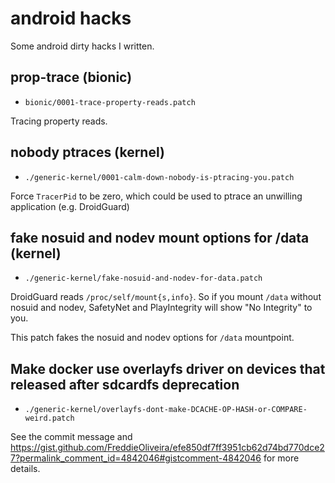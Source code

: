 # android hacks

Some android dirty hacks I written.

## prop-trace (bionic)

- `bionic/0001-trace-property-reads.patch`

Tracing property reads.

## nobody ptraces (kernel)

- `./generic-kernel/0001-calm-down-nobody-is-ptracing-you.patch`

Force `TracerPid` to be zero, which could be used to ptrace an unwilling application (e.g. DroidGuard)

## fake nosuid and nodev mount options for /data (kernel)

- `./generic-kernel/fake-nosuid-and-nodev-for-data.patch`

DroidGuard reads `/proc/self/mount{s,info}`. So if you mount `/data` without nosuid and nodev,
SafetyNet and PlayIntegrity will show "No Integrity" to you.

This patch fakes the nosuid and nodev options for `/data` mountpoint.

## Make docker use overlayfs driver on devices that released after sdcardfs deprecation

- `./generic-kernel/overlayfs-dont-make-DCACHE-OP-HASH-or-COMPARE-weird.patch`

See the commit message and https://gist.github.com/FreddieOliveira/efe850df7ff3951cb62d74bd770dce27?permalink_comment_id=4842046#gistcomment-4842046
for more details.


